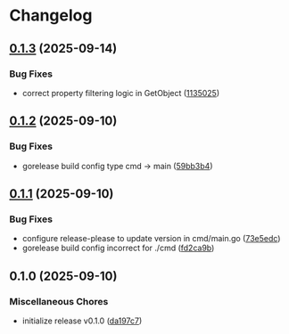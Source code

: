 # Changelog

## [0.1.3](https://github.com/elct9620/anytype-mcp-lite/compare/v0.1.2...v0.1.3) (2025-09-14)


### Bug Fixes

* correct property filtering logic in GetObject ([1135025](https://github.com/elct9620/anytype-mcp-lite/commit/1135025b6f03ccd38cf3f731abec0a1b6a3b5af3))

## [0.1.2](https://github.com/elct9620/anytype-mcp-lite/compare/v0.1.1...v0.1.2) (2025-09-10)


### Bug Fixes

* gorelease build config type cmd -&gt; main ([59bb3b4](https://github.com/elct9620/anytype-mcp-lite/commit/59bb3b474e2d3365a44269128f76542b4ddec1c7))

## [0.1.1](https://github.com/elct9620/anytype-mcp-lite/compare/v0.1.0...v0.1.1) (2025-09-10)


### Bug Fixes

* configure release-please to update version in cmd/main.go ([73e5edc](https://github.com/elct9620/anytype-mcp-lite/commit/73e5edc96e84f8cb0bfc847fa2aebb00c4d3c0a9))
* gorelease build config incorrect for ./cmd ([fd2ca9b](https://github.com/elct9620/anytype-mcp-lite/commit/fd2ca9b1319391834af1758b9ca3ddb3ea4bccb0))

## 0.1.0 (2025-09-10)


### Miscellaneous Chores

* initialize release v0.1.0 ([da197c7](https://github.com/elct9620/anytype-mcp-lite/commit/da197c774a3f1b7eb6b944e78c18f6d8c7cd246d))
